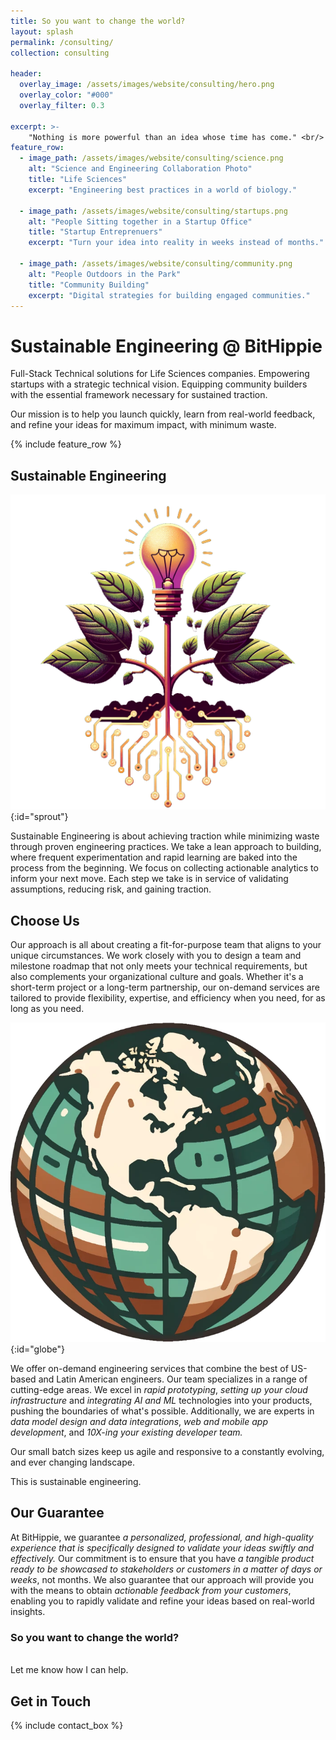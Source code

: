 ```yaml
---
title: So you want to change the world?
layout: splash
permalink: /consulting/
collection: consulting

header:
  overlay_image: /assets/images/website/consulting/hero.png
  overlay_color: "#000"
  overlay_filter: 0.3

excerpt: >-
    "Nothing is more powerful than an idea whose time has come." <br/> - Victor Hugo
feature_row:
  - image_path: /assets/images/website/consulting/science.png
    alt: "Science and Engineering Collaboration Photo"
    title: "Life Sciences"
    excerpt: "Engineering best practices in a world of biology."
  
  - image_path: /assets/images/website/consulting/startups.png
    alt: "People Sitting together in a Startup Office"
    title: "Startup Entreprenuers"
    excerpt: "Turn your idea into reality in weeks instead of months."

  - image_path: /assets/images/website/consulting/community.png
    alt: "People Outdoors in the Park"
    title: "Community Building"
    excerpt: "Digital strategies for building engaged communities."
---
```


# Sustainable Engineering <span class="primary">@</span> BitHippie

Full-Stack Technical solutions for Life Sciences companies. Empowering startups with a strategic technical vision. Equipping community builders with the essential framework necessary for sustained traction. 

Our mission is to help you launch quickly, learn from real-world feedback, and refine your ideas for maximum impact, with minimum waste.

{% include feature_row %}

## Sustainable Engineering

![Globe](/assets/images/website/consulting/sprout.png){:id="sprout"}

<span class="primary">Sustainable Engineering</span> is about achieving traction while minimizing waste through proven engineering practices. We take a lean approach to building, where frequent experimentation and rapid learning are baked into the process from the beginning. We focus on collecting actionable analytics to inform your next move. Each step we take is in service of validating assumptions, reducing risk, and gaining traction.

<div style="clear:both"/>

## Choose Us

Our approach is all about creating a fit-for-purpose team that aligns to your unique circumstances. We work closely with you to design a team and milestone roadmap that not only meets your technical requirements, but also complements your organizational culture and goals. Whether it's a short-term project or a long-term partnership, our on-demand services are tailored to provide flexibility, expertise, and efficiency when you need, for as long as you need. 

![Globe](/assets/images/website/consulting/globe.png){:id="globe"}

We offer on-demand engineering services that combine the best of US-based and Latin American engineers. Our team specializes in a range of cutting-edge areas. We excel in <em>rapid prototyping</em>, <em>setting up your cloud infrastructure</em> and <em>integrating AI and ML</em> technologies into your products, pushing the boundaries of what's possible. Additionally, we are experts in <em>data model design and data integrations</em>, <em>web and mobile app development</em>, and <em>10X-ing your existing developer team.</em>

<div class="clear:both"/>

Our small batch sizes keep us agile and responsive to a constantly evolving, and ever changing landscape. 

This is <span class="primary">sustainable engineering.</span>


## Our Guarantee

At BitHippie, we guarantee <em>a personalized, professional, and high-quality experience that is specifically designed to validate your ideas swiftly and effectively.</em> Our commitment is to ensure that you have <em>a tangible product ready to be showcased to stakeholders or customers in a matter of days or weeks</em>, not months. We also guarantee that our approach will provide you with the means to obtain <em>actionable feedback from your customers</em>, enabling you to rapidly validate and refine your ideas based on real-world insights.

### So you want to change the world?
<br/>
Let me know how I can help.

## Get in Touch

{% include contact_box %}